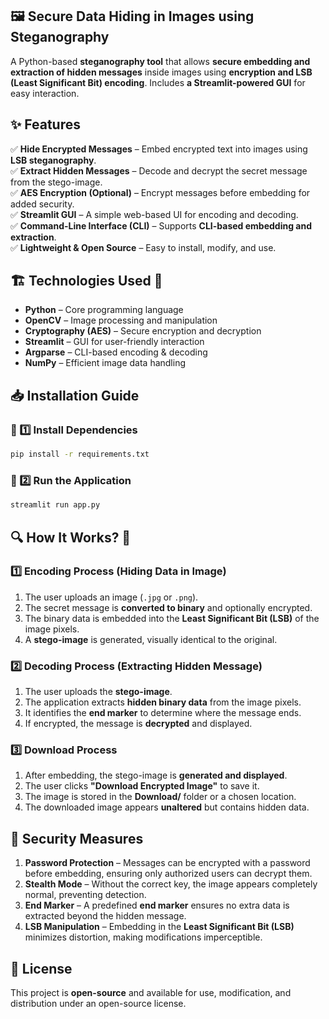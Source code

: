 ## 🖼️ Secure Data Hiding in Images using Steganography  

A Python-based **steganography tool** that allows **secure embedding and extraction of hidden messages** inside images using **encryption and LSB (Least Significant Bit) encoding**. Includes **a Streamlit-powered GUI** for easy interaction.  


## ✨ Features  
✅ **Hide Encrypted Messages** – Embed encrypted text into images using **LSB steganography**.  
✅ **Extract Hidden Messages** – Decode and decrypt the secret message from the stego-image.  
✅ **AES Encryption (Optional)** – Encrypt messages before embedding for added security.  
✅ **Streamlit GUI** – A simple web-based UI for encoding and decoding.  
✅ **Command-Line Interface (CLI)** – Supports **CLI-based embedding and extraction**.  
✅ **Lightweight & Open Source** – Easy to install, modify, and use.  



## 🏗️ Technologies Used 🚀
- **Python** – Core programming language  
- **OpenCV** – Image processing and manipulation  
- **Cryptography (AES)** – Secure encryption and decryption  
- **Streamlit** – GUI for user-friendly interaction  
- **Argparse** – CLI-based encoding & decoding  
- **NumPy** – Efficient image data handling  



## 📥 Installation Guide
### 🔹 1️⃣ Install Dependencies
```bash
pip install -r requirements.txt
```

### 🔹 2️⃣ Run the Application
```bash
streamlit run app.py
```



## 🔍 **How It Works?** 🚀

### **1️⃣ Encoding Process (Hiding Data in Image)**  
1. The user uploads an image (`.jpg` or `.png`).  
2. The secret message is **converted to binary** and optionally encrypted.  
3. The binary data is embedded into the **Least Significant Bit (LSB)** of the image pixels.  
4. A **stego-image** is generated, visually identical to the original.  

### **2️⃣ Decoding Process (Extracting Hidden Message)**  
1. The user uploads the **stego-image**.  
2. The application extracts **hidden binary data** from the image pixels.  
3. It identifies the **end marker** to determine where the message ends.  
4. If encrypted, the message is **decrypted** and displayed.  

### **3️⃣ Download Process**  
1. After embedding, the stego-image is **generated and displayed**.  
2. The user clicks **"Download Encrypted Image"** to save it.  
3. The image is stored in the **Download/** folder or a chosen location.  
4. The downloaded image appears **unaltered** but contains hidden data.  


## 🔐 **Security Measures**  
1. **Password Protection** – Messages can be encrypted with a password before embedding, ensuring only authorized users can decrypt them.  
2. **Stealth Mode** – Without the correct key, the image appears completely normal, preventing detection.  
3. **End Marker** – A predefined **end marker** ensures no extra data is extracted beyond the hidden message.  
4. **LSB Manipulation** – Embedding in the **Least Significant Bit (LSB)** minimizes distortion, making modifications imperceptible.


## 📜 **License**  
This project is **open-source** and available for use, modification, and distribution under an open-source license.  
